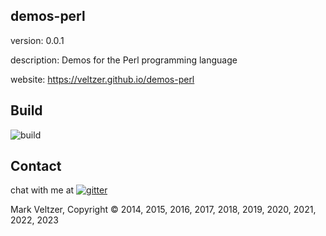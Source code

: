 ## demos-perl

version: 0.0.1

description: Demos for the Perl programming language

website: https://veltzer.github.io/demos-perl

## Build

![build](https://github.com/veltzer/demos-perl/workflows/build/badge.svg)


## Contact

chat with me at [![gitter](https://badges.gitter.im/Join%20Chat.svg)](https://gitter.im/veltzer/mark.veltzer)

Mark Veltzer, Copyright © 2014, 2015, 2016, 2017, 2018, 2019, 2020, 2021, 2022, 2023
